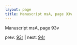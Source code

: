 ```yaml
---
layout: page
title: Manuscript msA, page 93v
---
```


Manuscript msA, page 93v

prev:  [93r](../93r) | next:  [94r](../94r)